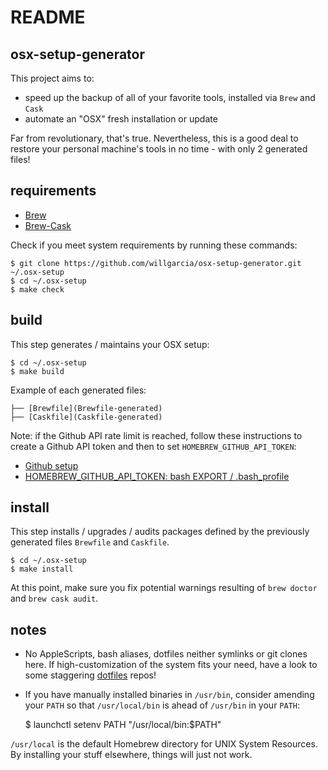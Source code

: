 README
======

osx-setup-generator
-------------------

This project aims to:
* speed up the backup of all of your favorite tools, installed via `Brew` and `Cask`
* automate an "OSX" fresh installation or update

Far from revolutionary, that's true. Nevertheless, this is a good deal to restore your personal machine's tools in no time - with only 2 generated files!

requirements
------------

* [Brew](https://github.com/Homebrew/homebrew)
* [Brew-Cask](https://github.com/caskroom/homebrew-cask)

Check if you meet system requirements by running these commands:

    $ git clone https://github.com/willgarcia/osx-setup-generator.git ~/.osx-setup
    $ cd ~/.osx-setup
    $ make check

build
-----

This step generates / maintains your OSX setup:

    $ cd ~/.osx-setup
    $ make build

Example of each generated files:

    ├── [Brewfile](Brewfile-generated)
    ├── [Caskfile](Caskfile-generated)
    
Note: if the Github API rate limit is reached, follow these instructions to create a Github API token and then to set `HOMEBREW_GITHUB_API_TOKEN`: 
* [Github setup](https://github.com/settings/applications)
* [HOMEBREW_GITHUB_API_TOKEN: bash EXPORT / .bash_profile](https://gist.github.com/willgarcia/7347306870779bfa664e)

install
-------

This step installs / upgrades / audits packages defined by the previously generated files `Brewfile` and `Caskfile`.

    $ cd ~/.osx-setup
    $ make install

At this point, make sure you fix potential warnings resulting of `brew doctor` and `brew cask audit`.

notes
-----

* No AppleScripts, bash aliases, dotfiles neither symlinks or git clones here. If high-customization of the system fits your need, have a look to some staggering [dotfiles](http://dotfiles.github.io/) repos!
* If you have manually installed binaries in `/usr/bin`, consider amending your `PATH` so that `/usr/local/bin` is ahead of `/usr/bin` in your `PATH`:

    $ launchctl setenv PATH "/usr/local/bin:$PATH"
    
`/usr/local` is the default Homebrew directory for UNIX System Resources. By installing your stuff elsewhere, things will just not work.
